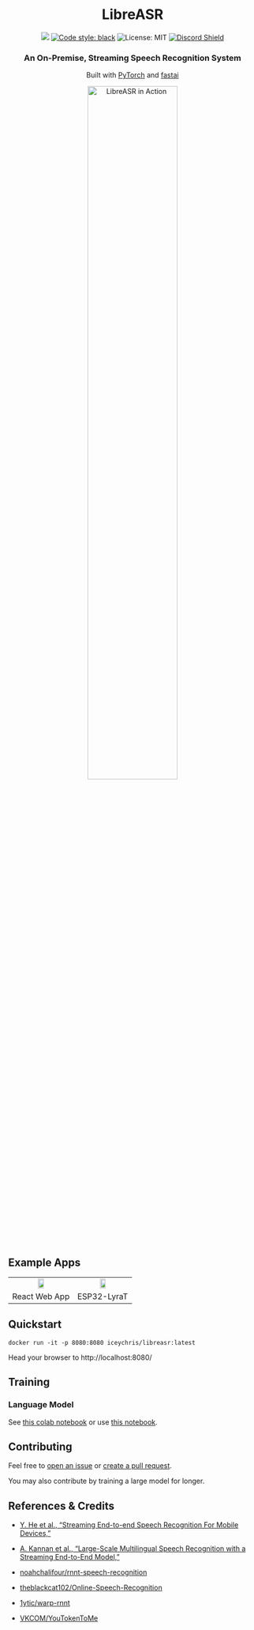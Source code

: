<h1 align="center">
  LibreASR
</h1>

<p align="center">
  <a href="https://github.com/iceychris/libreasr/actions"><img src="https://github.com/iceychris/libreasr/workflows/Docker%20Images/badge.svg"></a>
  <a href="https://github.com/psf/black"><img alt="Code style: black" src="https://img.shields.io/badge/code%20style-black-000000.svg"></a>
  <img alt="License: MIT" src="https://img.shields.io/github/license/iceychris/libreasr.svg">
  <a href="https://discord.gg/wrcjdv9ZrR"><img alt="Discord Shield" src="https://discordapp.com/api/guilds/777217547774459925/widget.png?style=shield"></a>
</p>

<h3 align="center">
  An On-Premise, Streaming Speech Recognition System
</h3>

<p align="center">
  Built with <a href="https://pytorch.org/">PyTorch</a> and <a href="https://www.fast.ai/">fastai</a>
</p>

<p align="center">
  <a href="https://www.youtube.com/watch?v=jTii2zZMEQs"><img width="60%" src="https://github.com/iceychris/LibreASR/raw/master/images/libreasr.gif" alt="LibreASR in Action"></a>
</p>


## Example Apps

<table align="center">
  <tr align="center">
    <td><a href="https://github.com/iceychris/LibreASR/tree/master/apps/web"><img src="https://cdn.auth0.com/blog/react-js/react.png" width=33%></a></td>
    <td><a href="https://github.com/iceychris/LibreASR/tree/master/apps/esp32"><img src="https://docs.espressif.com/projects/esp-adf/en/latest/_images/esp32-lyrat-v4.2-side.jpg" width=33%></a></td>
   </tr> 
   <tr align="center">
     <td>React Web App</td>
     <td>ESP32-LyraT</td>
  </td>
  </tr>
</table>


## Quickstart

```
docker run -it -p 8080:8080 iceychris/libreasr:latest
```

Head your browser to http://localhost:8080/


## Training

### Language Model

See [this colab notebook](https://colab.research.google.com/drive/1FU1GI_UguqiK48kgrT3l7Abj3xXxZMKL?usp=sharing)
or use [this notebook](libreasr-lm.ipynb).


## Contributing

Feel free to [open an issue](https://github.com/iceychris/LibreASR/issues/new)
or [create a pull request](https://github.com/iceychris/LibreASR/pulls).

You may also contribute by training a large model for longer.


## References & Credits

* [Y. He et al., “Streaming End-to-end Speech Recognition For Mobile Devices,”](http://arxiv.org/abs/1811.06621) 

* [A. Kannan et al., “Large-Scale Multilingual Speech Recognition with a Streaming End-to-End Model,”](http://arxiv.org/abs/1909.05330)

* [noahchalifour/rnnt-speech-recognition](https://github.com/noahchalifour/rnnt-speech-recognition)

* [theblackcat102/Online-Speech-Recognition](https://github.com/theblackcat102/Online-Speech-Recognition)

* [1ytic/warp-rnnt](https://github.com/1ytic/warp-rnnt)

* [VKCOM/YouTokenToMe](https://github.com/VKCOM/YouTokenToMe)
